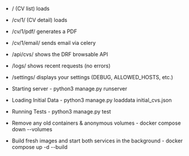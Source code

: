 - / (CV list) loads
- /cv/1/ (CV detail) loads
- /cv/1/pdf/ generates a PDF
- /cv/1/email/ sends email via celery
- /api/cvs/ shows the DRF browsable API
- /logs/ shows recent requests (no errors)
- /settings/ displays your settings (DEBUG, ALLOWED_HOSTS, etc.)

- Starting server - python3 manage.py runserver
- Loading Initial Data - python3 manage.py loaddata initial_cvs.json
- Running Tests - python3 manage.py test

- Remove any old containers & anonymous volumes - docker compose down --volumes
- Build fresh images and start both services in the background - docker compose up -d --build
